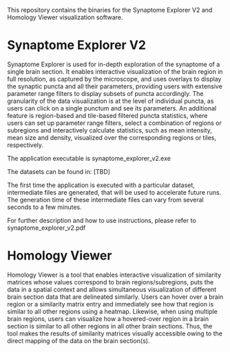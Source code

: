 This repository contains the binaries for the Synaptome Explorer V2 and Homology Viewer visualization software.

# Synaptome Explorer V2

Synaptome Explorer is used for in-depth exploration of the synaptome of a single brain section. It enables interactive visualization of the brain region in full resolution, as captured by the microscope, and uses overlays to display the synaptic puncta and all their parameters, providing users with extensive parameter range filters to display subsets of puncta accordingly. The granularity of the data visualization is at the level of individual puncta, as users can click on a single punctum and see its parameters. An additional feature is region-based and tile-based filtered puncta statistics, where users can set up parameter range filters, select a combination of regions or subregions and interactively calculate statistics, such as mean intensity, mean size and density, visualized over the corresponding regions or tiles, respectively.

The application executable is synaptome_explorer_v2.exe

The datasets can be found in: [TBD]

The first time the application is executed with a particular dataset, intermediate files are generated, that will be used to accelerate future runs. The generation time of these intermediate files can vary from several seconds to a few minutes.

For further description and how to use instructions, please refer to synaptome_explorer_v2.pdf

# Homology Viewer

Homology Viewer is a tool that enables interactive visualization of similarity matrices whose values correspond to brain regions/subregions, puts the data in a spatial context and allows simultaneous visualization of different brain section data that are delineated similarly. Users can hover over a brain region or a similarity matrix entry and immediately see how that region is similar to all other regions using a heatmap. Likewise, when using multiple brain regions, users can visualize how a hovered-over region in a brain section is similar to all other regions in all other brain sections. Thus, the tool makes the results of similarity matrices visually accessible owing to the direct mapping of the data on the brain section(s).
